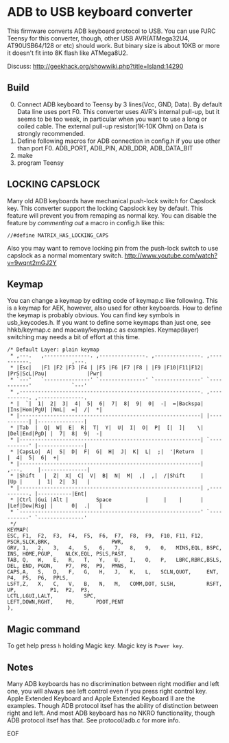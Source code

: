 ADB to USB keyboard converter
=============================
This firmware converts ADB keyboard protocol to USB.
You can use PJRC Teensy for this converter, though, other USB AVR(ATMega32U4, AT90USB64/128 or etc) should work.
But binary size is about 10KB or more it doesn't fit into 8K flash like ATMega8U2.

Discuss: http://geekhack.org/showwiki.php?title=Island:14290


Build
-----
0. Connect ADB keyboard to Teensy by 3 lines(Vcc, GND, Data). By default Data line uses port F0.
   This converter uses AVR's internal pull-up, but it seems to be too weak, in particular when you want to use a long or coiled cable.
   The external pull-up resistor(1K-10K Ohm) on Data is strongly recommended.
1. Define following macros for ADB connection in config.h if you use other than port F0.
   ADB_PORT, ADB_PIN, ADB_DDR, ADB_DATA_BIT
2. make
3. program Teensy


LOCKING CAPSLOCK
----------------
Many old ADB keyboards have mechanical push-lock switch for Capslock key. This converter support the locking Capslock key by default.
This feature will prevent you from remaping as normal key. You can disable the feature by *commenting out* a macro in config.h like this:

    //#define MATRIX_HAS_LOCKING_CAPS

Also you may want to remove locking pin from the push-lock switch to use capslock as a normal momentary switch.
http://www.youtube.com/watch?v=9wqnt2mGJ2Y


Keymap
------
You can change a keymap by editing code of keymap.c like following.
This is a keymap for AEK, however, also used for other keyboards.
How to define the keymap is probably obvious. You can find key symbols in usb_keycodes.h.
If you want to define some keymaps than just one, see hhkb/keymap.c and
macway/keymap.c as examples. Keymap(layer) switching may needs a bit of
effort at this time.

    /* Default Layer: plain keymap
     * ,---.   ,---------------. ,---------------. ,---------------. ,-----------.             ,---.
     * |Esc|   |F1 |F2 |F3 |F4 | |F5 |F6 |F7 |F8 | |F9 |F10|F11|F12| |PrS|ScL|Pau|             |Pwr|
     * `---'   `---------------' `---------------' `---------------' `-----------'             `---'
     * ,-----------------------------------------------------------. ,-----------. ,---------------.
     * |  `|  1|  2|  3|  4|  5|  6|  7|  8|  9|  0|  -|  =|Backspa| |Ins|Hom|PgU| |NmL|  =|  /|  *|
     * |-----------------------------------------------------------| |-----------| |---------------|
     * |Tab  |  Q|  W|  E|  R|  T|  Y|  U|  I|  O|  P|  [|  ]|    \| |Del|End|PgD| |  7|  8|  9|  -|
     * |-----------------------------------------------------------| `-----------' |---------------|
     * |CapsLo|  A|  S|  D|  F|  G|  H|  J|  K|  L|  ;|  '|Return  |               |  4|  5|  6|  +|
     * |-----------------------------------------------------------|     ,---.     |---------------|
     * |Shift   |  Z|  X|  C|  V|  B|  N|  M|  ,|  ,|  /|Shift     |     |Up |     |  1|  2|  3|   |
     * |-----------------------------------------------------------| ,-----------. |-----------|Ent|
     * |Ctrl |Gui |Alt |         Space           |     |    |      | |Lef|Dow|Rig| |      0|  .|   |
     * `-----------------------------------------------------------' `-----------' `---------------'
     */
    KEYMAP(
    ESC, F1,  F2,  F3,  F4,  F5,  F6,  F7,  F8,  F9,  F10, F11, F12,           PSCR,SLCK,BRK,                    PWR,
    GRV, 1,   2,   3,   4,   5,   6,   7,   8,   9,   0,   MINS,EQL, BSPC,     INS, HOME,PGUP,    NLCK,EQL, PSLS,PAST,
    TAB, Q,   W,   E,   R,   T,   Y,   U,   I,   O,   P,   LBRC,RBRC,BSLS,     DEL, END, PGDN,    P7,  P8,  P9,  PMNS,
    CAPS,A,   S,   D,   F,   G,   H,   J,   K,   L,   SCLN,QUOT,     ENT,                         P4,  P5,  P6,  PPLS,
    LSFT,Z,   X,   C,   V,   B,   N,   M,   COMM,DOT, SLSH,          RSFT,          UP,           P1,  P2,  P3,
    LCTL,LGUI,LALT,          SPC,                                              LEFT,DOWN,RGHT,    P0,       PDOT,PENT
    ),


Magic command
-------------
To get help press `h` holding Magic key. Magic key is `Power key`.


Notes
-----
Many ADB keyboards has no discrimination between right modifier and left one,
you will always see left control even if you press right control key.
Apple Extended Keyboard and Apple Extended Keyboard II are the examples.
Though ADB protocol itsef has the ability of distinction between right and left.
And most ADB keyboard has no NKRO functionality, though ADB protocol itsef has that. 
See protocol/adb.c for more info.

EOF
